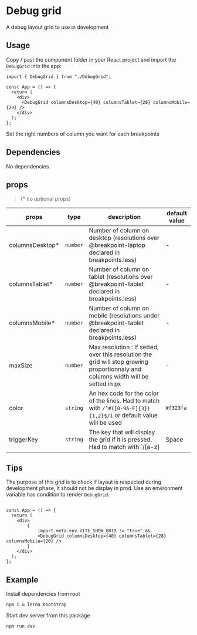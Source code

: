 # Debug grid

A debug layout grid to use in development

## Usage

Copy / past the component folder in your React project and import the `DebugGrid` into the app:

```tsx
import { DebugGrid } from "./DebugGrid";

const App = () => {
  return (
    <div>
      <DebugGrid columnsDesktop={40} columnsTablet={28} columnsMobile={20} />
    </div>
  );
};
```

Set the right numbers of column you want for each breakpoints

## Dependencies

No dependencies.

## props

> (\* no optional props)

| props             | type                       | description                                                                                                                       | default value |
| ----------------- | -------------------------- | --------------------------------------------------------------------------------------------------------------------------------- | ------------- |
| columnsDesktop\*  | `number`                   | Number of column on desktop (resolutions over @breakpoint-laptop declared in breakpoints.less)                                    | -          |
| columnsTablet\*   | `number`                   | Number of column on tablet (resolutions over @breakpoint-tablet declared in breakpoints.less)                                     | -          |
| columnsMobile\*   | `number`                   | Number of column on mobile (resolutions under @breakpoint-tablet declared in breakpoints.less)                                    | -          |
| maxSize           | `number`                   | Max resolution : If setted, over this resolution the grid will stop growing proportionnaly and columns width will be setted in px | -          |
| color             | `string`                   | An hex code for the color of the lines. Had to match with `/^#([0-9A-F]{3}){1,2}$/i` or default value will be used                | `#f323fa`     |
| triggerKey        | `string`                   | The key that will display the grid if it is pressed. Had to match with `/[a-z]|Space|Enter/m` or default value will be used       | `g`           |

## Tips

The purpose of this grid is to check if layout is respected during development phase, it should not be display in prod.
Use an environment variable has condition to render `DebugGrid`.

```tsx

const App = () => {
  return (
    <div>
        {
            import.meta.env.VITE_SHOW_GRID != "true" &&
            <DebugGrid columnsDesktop={40} columnsTablet={28} columnsMobile={20} />
        }
    </div>
  );
};
```

## Example

Install dependencies from root

```shell
npm i & lerna bootstrap
```

Start dev server from this package

```shell
npm run dev
```
